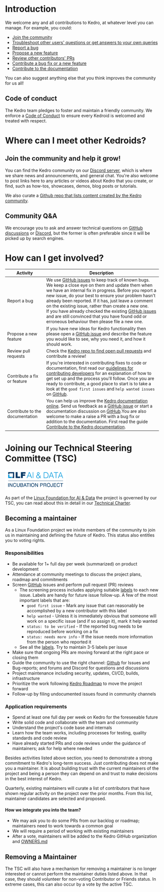 # Introduction

We welcome any and all contributions to Kedro, at whatever level you can manage. For example, you could:

- [Join the community](#join-the-community-and-help-it-grow)
- [Troubleshoot other users' questions or get answers to your own queries](#community-qa)
- [Report a bug](#report-a-bug)
- [Propose a new feature](#propose-a-new-feature)
- [Review other contributors' PRs](#review-community-pull-requests)
- [Contribute a bug fix or a new feature](#contribute-a-fix-or-feature)
- [Contribute to the documentation](#contribute-to-the-documentation)


You can also suggest anything else that you think improves the community for us all!

## Code of conduct

The Kedro team pledges to foster and maintain a friendly community. We enforce a [Code of Conduct](./CODE_OF_CONDUCT.md) to ensure every Kedroid is welcomed and treated with respect.

# Where can I meet other Kedroids?

## Join the community and help it grow!

You can find the Kedro community on our [Discord server](https://discord.gg/akJDeVaxnB), which is where we share news and announcements, and general chat. You're also welcome to post links here to any articles or videos about Kedro that you create, or find, such as how-tos, showcases, demos, blog posts or tutorials.

We also curate a [Github repo that lists content created by the Kedro community](https://github.com/quantumblacklabs/kedro-community).

## Community Q&A

We encourage you to ask and answer technical questions on [GitHub discussions](https://github.com/quantumblacklabs/kedro/discussions) or [Discord](https://discord.gg/akJDeVaxnB), but the former is often preferable since it will be picked up by search engines.

# How can I get involved?


|Activity|Description|
|-|-|
|Report a bug|We use [GitHub issues](https://github.com/quantumblacklabs/kedro/issues) to keep track of known bugs. We keep a close eye on them and update them when we have an internal fix in progress. Before you report a new issue, do your best to ensure your problem hasn't already been reported. If it has, just leave a comment on the existing issue, rather than create a new one. <br /> If you have already checked the existing [GitHub issues](https://github.com/quantumblacklabs/kedro/issues) and are still convinced that you have found odd or erroneous behaviour then please file a new one.|
|Propose a new feature|If you have new ideas for Kedro functionality then please open a [GitHub issue](https://github.com/quantumblacklabs/kedro/issues) and describe the feature you would like to see, why you need it, and how it should work.|
|Review pull requests|Check the [Kedro repo to find open pull requests](https://github.com/quantumblacklabs/kedro/pulls) and contribute a review!|
|Contribute a fix or feature|If you're interested in contributing fixes to code or documentation, first read our [guidelines for contributing developers](https://kedro.readthedocs.io/en/stable/14_contribution/02_developer_contributor_guidelines.html) for an explanation of how to get set up and the process you'll follow.  Once you are ready to contribute, a good place to start is to take a look at the `good first issues` and `help wanted issues` on [GitHub](https://github.com/quantumblacklabs/kedro/issues).|
|Contribute to the documentation|You can help us improve the [Kedro documentation online](https://kedro.readthedocs.io/en/stable/). Send us feedback as a [GitHub issue](https://github.com/quantumblacklabs/kedro/issues) or start a documentation discussion on [GitHub](https://github.com/quantumblacklabs/kedro/discussions).You are also welcome to make a raise a PR with a bug fix or addition to the documentation. First read the guide [Contribute to the Kedro documentation](https://kedro.readthedocs.io/en/stable/14_contribution/04_documentation_contributor_guidelines.html).


# Joining our Technical Steering Committee (TSC)
<img src="static/img/lfaidata-project-badge-incubation-color.png" width="200">

As part of the [Linux Foundation for AI & Data](https://lfaidata.foundation/) the project is governed by our TSC, you can read about this in detail in our [Technical Charter](todo).

## Becoming a maintainer

As a Linux Foundation project we inivite members of the community to join us in maintaining and defining the future of Kedro. This status also entitles you to voting rights.


### Responsibilities

- Be available for 1+ full day per week (summarized) on product development
- Attendance at community meetings to discuss the project plans, roadmap and commitments
- Screen [GitHub](https://github.com/quantumblacklabs/kedro) issues and perform pull request (PR) reviews
  - The screening process includes applying suitable [labels](https://github.com/quantumblacklabs/kedro/labels) to each new issue. Labels are handy for future issue follow-up. A few of the most important labels that are:
    - `good first issue` - Mark any issue that can reasonably be accomplished by a new contributor with this label
    - `help wanted` - Unless it is immediately obvious that someone will work on a specific issue (and if so assign
     it), mark it help wanted
    - `status: to be verified` - If the reported bug needs to be reproduced before working on a fix
    - `status: needs more info` - If the issue needs more information from the person who reported it
  - See all the [labels](https://github.com/quantumblacklabs/kedro/labels). Try to maintain 3-5 labels per issue
- Make sure that ongoing PRs are moving forward at the right pace or closing them
- Guide the community to use the right channel: [Github](https://github.com/quantumblacklabs/kedro/) for Issues and Bug-reports; and forums and Discord for questions and discussions
- Project maintenance including security, updates, CI/CD, builds, infrastructure
- Prioritize the work following [Kedro Roadmap](https://github.com/quantumblacklabs/kedro/projects/1) to move the
 project forward
- Follow-up by filing undocumented issues found in community channels


### Application requirements

- Spend at least one full day per week on Kedro for the foreseeable future
- Write solid code and collaborate with the team and community
- Understand the project's code base and internals
- Learn how the team works, including processes for testing, quality standards and code review
- Have already started PRs and code reviews under the guidance of maintainers; ask for help where needed

Besides activities listed above section, you need to demonstrate a strong commitment to Kedro's long-term success.
Just contributing does not make you a maintainer. It is about building trust with the current maintainers of the project and being a person they can depend on and trust to make decisions in the best interest of Kedro.

Quarterly, existing maintainers will curate a list of contributors that have shown regular activity on the project over the prior months. From this list, maintainer candidates are selected and proposed.

#### How we integrate you into the team?
- We may ask you to do some PRs from our backlog or roadmap; maintainers need to work towards a common goal
- We will require a period of working with existing maintainers
- After a vote, maintainers will be added to the Kedro GitHub organization and [OWNERS.md](todo)


## Removing a Maintainer
The TSC will also have a mechanism for removing a maintainer is no longer interested or cannot perform the maintainer duties listed above. In that case, they should volunteer for non-voting Contributor or Friends status. In extreme cases, this can also occur by a vote by the active TSC.
